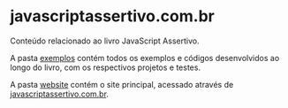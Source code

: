 # javascriptassertivo.com.br
Conteúdo relacionado ao livro JavaScript Assertivo.

A pasta [exemplos](./exemplos) contém todos os exemplos e códigos desenvolvidos ao longo do livro, com os respectivos projetos e testes.

A pasta [website](./website) contém o site principal, acessado através de [javascriptassertivo.com.br](https://javascriptassertivo.com.br/).
